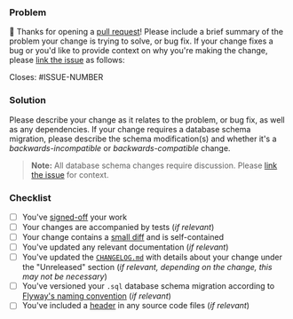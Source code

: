 ### Problem

👋 Thanks for opening a [pull request](https://github.com/MarquezProject/marquez/blob/main/CONTRIBUTING.md#submitting-a-pull-request)! Please include a brief summary of the problem your change is trying to solve, or bug fix. If your change fixes a bug or you'd like to provide context on why you're making the change, please [link the issue](https://docs.github.com/en/issues/tracking-your-work-with-issues/linking-a-pull-request-to-an-issue) as follows:

Closes: #ISSUE-NUMBER

### Solution

Please describe your change as it relates to the problem, or bug fix, as well as any dependencies. If your change requires a database schema migration, please describe the schema modification(s) and whether it's a _backwards-incompatible_ or _backwards-compatible_ change.

> **Note:** All database schema changes require discussion. Please [link the issue](https://docs.github.com/en/issues/tracking-your-work-with-issues/linking-a-pull-request-to-an-issue) for context.

### Checklist

- [ ] You've [signed-off](https://github.com/MarquezProject/marquez/blob/main/CONTRIBUTING.md#sign-your-work) your work
- [ ] Your changes are accompanied by tests (_if relevant_)
- [ ] Your change contains a [small diff](https://kurtisnusbaum.medium.com/stacked-diffs-keeping-phabricator-diffs-small-d9964f4dcfa6) and is self-contained
- [ ] You've updated any relevant documentation (_if relevant_)
- [ ] You've updated the [`CHANGELOG.md`](https://github.com/MarquezProject/marquez/blob/main/CHANGELOG.md#unreleased) with details about your change under the "Unreleased" section (_if relevant, depending on the change, this may not be necessary_)
- [ ] You've versioned your `.sql` database schema migration according to [Flyway's naming convention](https://flywaydb.org/documentation/concepts/migrations#naming) (_if relevant_)
- [ ] You've included a [header](https://github.com/MarquezProject/marquez/blob/main/CONTRIBUTING.md#copyright--license) in any source code files (_if relevant_)
